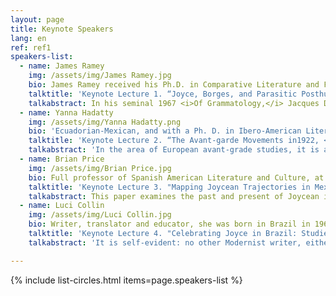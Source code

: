 ```yaml
---
layout: page
title: Keynote Speakers
lang: en
ref: ref1
speakers-list:
  - name: James Ramey
    img: /assets/img/James Ramey.jpg
    bio: James Ramey received his Ph.D. in Comparative Literature and Film Studies from the University of California, Berkeley, in 2007. He is Full Professor in the Humanities Department at the Metropolitan Autonomous University, Cuajimalpa Campus (UAM-C), in Mexico City. He heads up the Master’s and Doctoral program “Literature and Film” for the UAM-C and is the campus coordinator of the Writing Across the Curriculum program. He has been a member of Mexico´s National System of Researchers (SNI) since 2010 and is chair of the Research Group "Expression and Representation", as well as of the international film studies network "Red de Cuerpos Académicos que investigan sobre Cine (Red CACINE)". He has published more than fifteen refereed book chapters and articles in journals including <em>Comparative Literature</em>, <em>James Joyce Quarterly</em>, <em>Comparative Literature Studies</em>, <em>The Latin Americanist</em>, <em>Nabokov Online Journal</em>, <em>College Literature</em>, <em>Bulletin of Spanish Studies</em>, and <em>Studies in Spanish and Latin American Cinemas</em>. His most recent co-edited volumes are <em>México imaginado&#58; Nuevos enfoques sobre el cine (trans)nacional</em> (CONACULTA-UAM, 2011) and <em>Mexican Transnational Cinema and Literature</em> (Peter Lang, 2017). In 2004 he received the A. Owen Aldridge Prize for an essay on Vladimir Nabokov´s <em>Pale Fire</em> from the American Comparative Literature Association. In 2014 he founded the Center for Writing and Argumentation of the UAM-C, the first writing center at a public university in Mexico. In 2016 he became coordinating editor of the Peter Lang book series, "Transamerican Film and Literature". He is currently writing a book called <em>Micro-Modernism&#58; Parasitic Textuality and Posthumanism</em>, a study of intertextuality conceived as a form of parasitism in works by James Joyce, Jorge Luis Borges, Vladimir Nabokov and Luis Buñuel. He was a member of the Organizing Committee of "Joyce Without Borders", the 2019 North American James Joyce Symposium, held in Mexico City in June, 2019.
    talktitle: 'Keynote Lecture 1. “Joyce, Borges, and Parasitic Posthumanism”'
    talkabstract: In his seminal 1967 <i>Of Grammatology,</i> Jacques Derrida defines his major figure of the "supplement" as a parasitic form of thinking&#58; "the supplement is nothing, it has no proper energy, no spontaneous movement. It is a parasitic organism, an imagination or representation which determines and orients the force of desire." He suggests that Jean-Jacques Rousseau thinks of writing as a “simple ‘supplement to the spoken word’”, and makes his radical claim&#58; “Either writing was never a simple ‘supplement’, or it is urgently necessary to construct a new logic of the ‘supplement’. It is this logic that will guide us further in reading Rousseau”. In Derrida’s later landmark essay, “Signature, Event, Context”, this figure of speech returns in revised form as the West’s “logic of the parasite”. Derrida argues that the West has evolved a false logic that situates writing as supplemental or secondary to speaking, and proceeds to attack this logocentrism as the core of what he calls the West’s misguided “metaphysics of presence”. This critique of the parasitic logic of Western metaphysics in Derrida’s thought is central to later articulations of posthumanist thinking, including those of Michel Serres, Niklas Luhmann, and Cary Wolfe. Indeed, it may not be unfitting to describe this branch of the field as “parasitic posthumanism”. <br><br> What I claim in this paper is that James Joyce and Jorge Luis Borges share a remarkable preoccupation with the metaphysics of parasitism in art and thought, and that this preoccupation is a kind of precursor to parasitic posthumanism. As I have argued elsewhere, Joyce explores the figure of the parasite in a variety of ways&#58; in the human forms of spongers and thieves; in the nonhuman forms of lice and syphilis; and in the metaphysical forms of intertextuality and metempsychosis. Although many valuable comparative studies of Joyce and Borges have been published, this paper will analyze for the first time the posthumanist implications of Borges’s biological conception of literary history as a “living labyrinth” and of literary immortality as a parasitic entity that “fastens upon souls like a root”—and the usefulness of these notions for understanding Borges’ metaphysics of parasitism in relation to Joyce’s.
  - name: Yanna Hadatty
    img: /assets/img/Yanna Hadatty.png
    bio: 'Ecuadorian-Mexican, and with a Ph. D. in Ibero-American Literature, Hadatty is full researcher at UNAM’s Institute of Philological Research since 2003. She has taught at Claustro de Sor Juana University, at Autonomous Metropolitan University-Xochimilco (UAM), and at the Technological Institute of Monterrey (ITESM). Her published works include <i>Autofagia y narración: estrategias de representación en la narrativa iberoamericana de vanguardia</i> (Madrid, Vervuert-Iberoamericana, 2003), <i>La ciudad paroxista. Prosa mexicana de vanguardia</i> (Mexico, UNAM, 2009) and <i>Prensa y literatura para la Revolución. La Novela Semanal de </i>El Universal Ilustrado (Mexico, UNAM/El Universal, 2016). She is co-editor of the recently published volume <i>Historia de las literaturas en México, 1900-1940</i>, first volume: Twentieth century, titled <i>La revolución Intelectual de la Revolución mexicana</i> (Mexico, UNAM, 2019).<br><br> Along with Dr. María Andrea Giovine, she is a founding member and coordinator of ESPIRAL, a permanent research seminar about Latin American magazines, jointly run by UNAM’s Institute of Philological Research.<br><br> Her research fellowships and internships have taken her to Antigua, Guayaquil, Quito, Austin, Los Angeles, Berlin, and Paris. Between 2013 and 2014, she was a guest researcher with the project “Letras y utopía: estética y representación de la Revolución mexicana y la República española en la literatura del Ecuador en los años ’30” at the San Francisco University of Quito.<br><br> She currently heads two research projects: individually, the compilation of the personal writings of the Guatemalan-Mexican writer Arqueles Vela; and collaboratively, the project "Las culturas de la prensa en México (1880-1930)", which she co-heads alongside Dr. Viviane Mahieux from UC-Irvine, with the participation of scholars from 15 Mexican and North American universities, and with the support of a UC-Mexus Conacyt Fellowship, 2017-2020.<br><br> She has been a keynote speaker at the Michoacan University of San Nicolás de Hidalgo, the Andes University Simón Bolivar in Quito, San Francisco University of Quito, the Center for Latin American Studies CIESPAL, the National Major of San Marcos, Lima, and the Sorbonne Nouvelle University Paris. Since 2000, she has centred most of her research on Latin American avant-garde movements, and has published numerous articles about these movements in Mexico, Ecuador, Peru, Cuba, Argentina, Spain and Brazil. She is a member of the National Researchers’ System (SNI) in Mexico, and of the International Association of Ecuadorian Studies.'
    talktitle: 'Keynote Lecture 2. “The Avant-garde Movements in1922, <i>annus mirabilis</i> in Latin America and Europe”'
    talkabstract: 'In the area of European avant-grade studies, it is a commonplace to consider 1922 as an <i>annus mirabilis</i>—within just one year there appeared works such as Virginia Woolf’s <i>Mrs. Dalloway</i>, James Joyce’s <i>Ulysses</i>, T. S. Eliot’s <i>The Waste Land, </i>and Rainer Maria Rilke’s <i>Duino Elegies</i>, as well as an installment of Marcel Proust’s <i>In Search of Lost Time.<br><br>In our experience, it is far less common to see literary historiography taking the same stance on that “year of miracles” or “of marvels” in terms of the Latin American avant-garde. This is because these movements have been read and valued as epiphonemic— anachronistic traces or belated adaptations of Europeanisms. It is impossible, however, to ignore the simultaneous publication of literary works that mark a rupture, such as <i>Trilce</i>, by Peruvian author César Vallejo; <i>20 poemas para ser leídos en el tranvía</i>, by Oliverio Girondo, first published in France and <i>La señorita etcétera</i>, by the Guatemalan-Mexican Arqueles Vela; as well as lesser-known works like <i>Andamios interiores: poemas radiográficos</i>, by Manuel Maples Arce and <i>El soldado desconocido</i>, by Nicaraguan writer Salomón de la Selva. We should also remember that the origins of the trend known as <i>estridentism</i> dates back to the same period, with its manifestos/murals no.1, 2 and 3 (from December 31,1921 to February and July 1922) and how it was in this year that the Week of Modern Art took place in Brazil. This lecture will value the encompassment of temporalities of these movements in Europe and Latin America and will comment on the general characteristics of the local works published in that year.'
  - name: Brian Price
    img: /assets/img/Brian Price.jpg
    bio: Full professor of Spanish American Literature and Culture, at Brigham Young University. He is author of the book <i>Cult of Defeat in Mexico’s Historical Fiction&#58;  Failure, Trauma, and Loss</i>. New York&#58;  Palgrave Macmillan, 2012; editor of <i>Asaltos a la historia&#58; reimaginando la ficción histórica hispanoamericana</i>. Mexico&#58;  Ediciones Eón, 2014; and co-editor of <i>TransLatin Joyce&#58; Global Transmissions in Ibero-American Literature</i>. Eds. Brian L. Price, César A. Salgado, and John Pedro Schwartz. New York&#58;  Palgrave Macmillan, 2014; and <i>The Lost Cinema of Mexico&#58; Reading 1960s-80s Mexican Cinema Against the Grain</i>. Eds. Olivia Consentino and Brian Price. Gainesville, FL&#58; University of Florida Press, 2021.<br><br> Most of his teaching and research revolves around Spanish American culture and literature, with an emphasis on contemporary Mexican literature, film, music, and food. He has taught seminars on countercultural music and literature, the historical novel, commercial cinema, and comparative literature. He is currently writing a book on rock and roll and literature in Mexico, under the provisional title&#58; <i>¡Viva Rockotitlán!&#58; Rock Literature in Mexico (1960-2010)</i>.
    talktitle: 'Keynote Lecture 3. "Mapping Joycean Trajectories in Mexico"'
    talkabstract: This paper examines the past and present of Joycean influence on Mexican writers by establishing the routes by which the Irishman's work arrives in country, discussing how Joyce <i>qua cipher</i> of literary modernity becomes a central element of cosmopolitan literary production, and identifying several literary trajectories that creatively engage with Joyce in recent publications.
  - name: Luci Collin
    img: /assets/img/Luci Collin.jpg
    bio: Writer, translator and educator, she was born in Brazil in 1964. She earned a BA in Piano/Performance (EMBAP, 1985), a degree in Portuguese and English Languages (UFPR, 1989), and a BA in Classical Percussion (EMBAP, 1990). She holds a Master’s Degree in English Literature (UFPR, 2003), a PhD in Linguistics and English Literature (USP, 2003) and two Postdoctoral Degrees (USP 2010/2017) researching on Irish Literature.<br><br> As a creative writer, she has published more than 20 books&#58; <i>Rosa que está</i> (2020), <i>Fascinação</i> (2019), and <i>A peça intocada</i> (2017) are among her latest. Her works have been included in national and international anthologies (in the USA, Germany, France, Mexico, Uruguay, Argentina and Peru) and she has been granted several literary awards, such as the Prêmio Jabuti/ Poesia, in 2016. She is a retired professor from the Federal University of Paraná (UFPR) and currently researches on the work of Irish poet Mary O’Donnell, at the W.B. Yeats Chair of Irish Studies, University of São Paulo.<br><br>A selection of Luci Collin’s poems, in Spanish, is available here&#58; <a href="https://www.vallejoandcompany.com/12-1-poemas-de-luci-collin/">https://www.vallejoandcompany.com/12-1-poemas-de-luci-collin/</a>
    talktitle: 'Keynote Lecture 4. "Celebrating Joyce in Brazil: Studies, Translations, Critical Reception"'
    talkabstract: 'It is self-evident: no other Modernist writer, either in English or in any other language, has attracted greater attention, and more intensely, than James Joyce has. And Brazilian audiences certainly have not been impervious to the great emotion and excitement that the Irish author generally arouses in readers. In general terms, this talk intends to comment and illustrate how Joyce’s literary works—as well as celebrations like Bloomsday of Mollysday— are increasingly being promoted by a number of Joycean institutions (such as the ABEI – the Brazilian Association of Irish Studies and the W. B. Yeats Chair of Irish Studies at USP) in order to discuss and celebrate Joyce’s legacy in Brazil.'

---
```


{% include list-circles.html items=page.speakers-list %}
